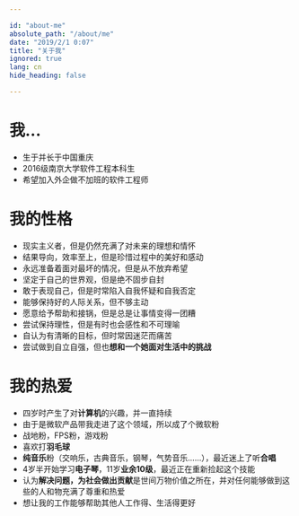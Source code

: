 ```yaml
---

id: "about-me"
absolute_path: "/about/me"
date: "2019/2/1 0:07"
title: "关于我"
ignored: true
lang: cn
hide_heading: false

---
```


# 我...

- 生于并长于中国重庆
- 2016级南京大学软件工程本科生
- 希望加入外企做不加班的软件工程师

# 我的性格

- 现实主义者，但是仍然充满了对未来的理想和情怀
- 结果导向，效率至上，但是珍惜过程中的美好和感动
- 永远准备着面对最坏的情况，但是从不放弃希望
- 坚定于自己的世界观，但是绝不固步自封
- 敢于表现自己，但是时常陷入自我怀疑和自我否定
- 能够保持好的人际关系，但不够主动
- 愿意给予帮助和接锅，但是总是让事情变得一团糟
- 尝试保持理性，但是有时也会感性和不可理喻
- 自认为有清晰的目标，但时常因迷茫而痛苦
- 尝试做到自立自强，但也**想和一个她面对生活中的挑战**

# 我的热爱

- 四岁时产生了对**计算机**的兴趣，并一直持续
- 由于是微软产品带我走进了这个领域，所以成了个微软粉
- 战地粉，FPS粉，游戏粉
- 喜欢打**羽毛球**
- **纯音乐**粉（交响乐，古典音乐，钢琴，气势音乐……），最近迷上了听**合唱**
- 4岁半开始学习**电子琴**，11岁**业余10级**，最近正在重新捡起这个技能
- 认为**解决问题，为社会做出贡献**是世间万物价值之所在，并对任何能够做到这些的人和物充满了尊重和热爱
- 想让我的工作能够帮助其他人工作得、生活得更好

